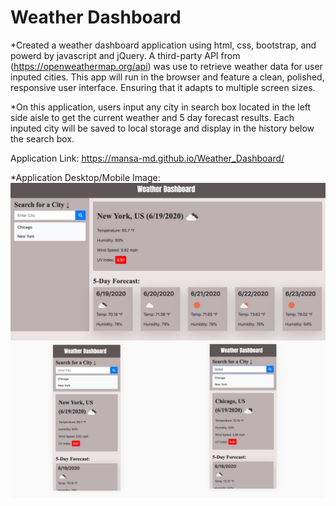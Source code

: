 # Weather Dashboard

*Created a weather dashboard application using html, css, bootstrap, and powerd by javascript and jQuery. A third-party API from (https://openweathermap.org/api) was use to retrieve weather data for user inputed cities. This app will run in the browser and feature a clean, polished, responsive user interface. Ensuring that it adapts to multiple screen sizes.

*On this application, users input any city in search box located in the left side aisle to get the current weather and 5 day forecast results. Each inputed city will be saved to local storage and display in the history below the search box. 

Application Link: https://mansa-md.github.io/Weather_Dashboard/


*Application Desktop/Mobile Image: ![](assets/collage.jpg)

